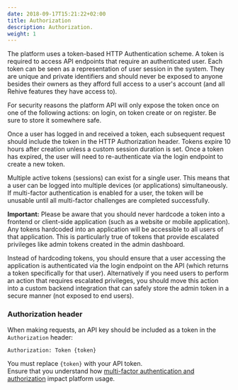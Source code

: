 ```yaml
---
date: 2018-09-17T15:21:22+02:00
title: Authorization
description: Authorization.
weight: 1
---
```


The platform uses a token-based HTTP Authentication scheme. A token is required to access API endpoints that require an authenticated user. Each token can be seen as a representation of user session in the system. They are unique and private identifiers and should never be exposed to anyone besides their owners as they afford full access to a user's account (and all Rehive features they have access to).

<aside class="notice">
    For security reasons the platform API will only expose the token once on one of the following actions: on login, on token create or on register. Be sure to store it somewhere safe.
</aside>

Once a user has logged in and received a token, each subsequent request should include the token in the HTTP Authorization header. Tokens expire 10 hours after creation unless a custom session duration is set. Once a token has expired, the user will need to re-authenticate via the login endpoint to create a new token.

Multiple active tokens (sessions) can exist for a single user. This means that a user can be logged into multiple devices (or applications) simultaneously. If multi-factor authentication is enabled for a user, the token will be unusable until all multi-factor challenges are completed successfully. 

<aside class="warning">
<p><b>Important:</b> Please be aware that you should never hardcode a token into a frontend or client-side application (such as a website or mobile application). Any tokens hardcoded into an application will be accessible to all users of that application. This is particularly true of tokens that provide escalated privileges like admin tokens created in the admin dashboard.</p>
<p>Instead of hardcoding tokens, you should ensure that a user accessing the application is authenticated via the login endpoint on the API (which returns a token specifically for that user). Alternatively if you need users to perform an action that requires escalated privileges, you should move this action into a custom  backend integration that can safely store the admin token in a secure manner (not exposed to end users).</p>
</aside>

### Authorization header

When making requests, an API key should be included as a token in the `Authorization` header:

```
Authorization: Token {token}
```

<aside class="notice">
	You must replace <code>{token}</code> with your API token.
</aside>

<aside class="warning">
    Ensure that you understand how <a href="/platform/usage/multi-factor/" target="_blank">multi-factor authentication and authorization</a> impact platform usage.
</aside>